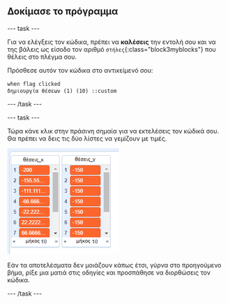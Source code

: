 ## Δοκίμασε το πρόγραμμα

--- task ---

Για να ελέγξεις τον κώδικα, πρέπει να **καλέσεις** την εντολή σου και να της βάλεις ως είσοδο τον αριθμό `στήλες`{:class="block3myblocks"} που θέλεις στο πλέγμα σου.

Πρόσθεσε αυτόν τον κώδικα στο αντικείμενό σου:

```blocks3
when flag clicked
δημιουργία θέσεων (1) (10) ::custom
```

--- /task ---

--- task ---

Τώρα κάνε κλικ στην πράσινη σημαία για να εκτελέσεις τον κώδικά σου. Θα πρέπει να δεις τις δύο λίστες να γεμίζουν με τιμές.

![λίστες](images/filled_lists.png)

Εάν τα αποτελέσματα δεν μοιάζουν κάπως έτσι, γύρνα στο προηγούμενο βήμα, ρίξε μια ματιά στις οδηγίες και προσπάθησε να διορθώσεις τον κώδικα.

--- /task ---